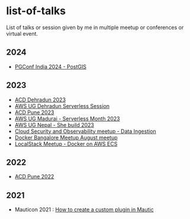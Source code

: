 # list-of-talks
List of talks or session given by me in multiple meetup or conferences or virtual event. 

## 2024 
- [PGConf India 2024 - PostGIS](2024/PGConf-India-2024)

## 2023 
- [ACD Dehradun 2023](2023/ACD-Dehradun-2023)
- [AWS UG Dehradun Serverless Session](2023/AWS-UG-Dehradun-Serverless-Session)
- [ACD Pune 2023 ](2023/ACD-Pune-2023/ACD_pune2023_build-MVP-using-serverless.pdf)
- [AWS UG Madurai - Serverless Month 2023](2023/AWS-UG-Madurai-Serverless-Month-2023)
- [AWS UG Nepal - She build 2023](2023/AWS-UG-Nepal-She-Build-2023)
- [Cloud Security and Observability meetup - Data Ingestion ](2023/Cloud-Security-&-Observability-Data-Meetup)
- [Docker Bangalore Meetup August meetup ](2023/Docker-Bangalore-Meetup-August-2023-Docker-Wasm)
- [LocalStack Meetup - Docker on AWS ECS ](2023/LocalStack-Meetup-2023)

## 2022
- [ACD Pune 2022](2022/ACD-Pune-2022)

## 2021
- Mauticon 2021 :  [How to create a custom plugin in Mautic ](https://slides.com/avinashdalvi/mautic-custom-plugin-creation)
